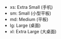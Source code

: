 - xs: Extra Small (手机)
- sm: Small (小型平板)
- md: Medium (平板)
- lg: Large (桌面)
- xl: Extra Large (大桌面)
